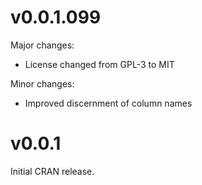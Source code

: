 # v0.0.1.099

Major changes:
- License changed from GPL-3 to MIT

Minor changes:
- Improved discernment of column names

# v0.0.1

Initial CRAN release.
